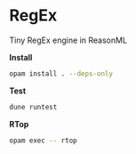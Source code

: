 # RegEx

Tiny RegEx engine in ReasonML

__Install__

```sh
opam install . --deps-only
```

__Test__

```sh
dune runtest
```

__RTop__

```sh
opam exec -- rtop
```